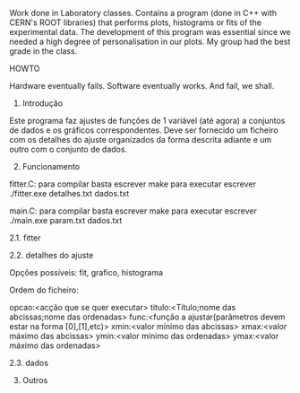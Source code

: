 Work done in Laboratory classes. Contains a program (done in C++ with CERN's ROOT libraries) that performs plots, histograms or fits of the experimental data. The development of this program was essential since we needed a high degree of personalisation in our plots. My group had the best grade in the class.




HOWTO



Hardware eventually fails. Software eventually works. And fail, we shall.

1. Introdução

Este programa faz ajustes de funções de 1 variável (até agora) a conjuntos de dados e os gráficos correspondentes. Deve ser fornecido um ficheiro com os detalhes do ajuste organizados da forma descrita adiante e um outro com o conjunto de dados.


2. Funcionamento

fitter.C:
para compilar basta escrever make
para executar escrever ./fitter.exe detalhes.txt dados.txt

main.C:
para compilar basta escrever make
para executar escrever ./main.exe param.txt dados.txt


2.1. fitter

2.2. detalhes do ajuste

Opções possíveis: fit, grafico, histograma

Ordem do ficheiro:

opcao:<acção que se quer executar>
titulo:<Título;nome das abcissas;nome das ordenadas>
func:<função a ajustar(parâmetros devem estar na forma [0],[1],etc)>
xmin:<valor mínimo das abcissas>
xmax:<valor máximo das abcissas>
ymin:<valor mínimo das ordenadas>
ymax:<valor máximo das ordenadas>

2.3. dados


3. Outros


